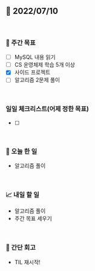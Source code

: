 ## 📅 2022/07/10

<br/>

### 🏹 주간 목표

- [ ] MySQL 내용 읽기
- [ ] CS 운영체제 학습 5개 이상
- [x] 사이드 프로젝트
- [ ] 알고리즘 2문제 풀이

<br/>

### 일일 체크리스트(어제 정한 목표)

- [ ] 


<br/>

### 💯 오늘 한 일

- 알고리즘 풀이

<br/>

### 📈 내일 할 일

- 알고리즘 풀이
- 주간 목표 세우기

<br/>

### 🧐 간단 회고

- TIL 재시작!